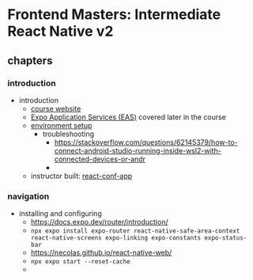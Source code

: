 # Frontend Masters: Intermediate React Native v2

## chapters

### introduction

- introduction
  - [course website](https://kadikraman.github.io/intermediate-react-native-v2-course/docs/intro/)
  - [Expo Application Services (EAS)](https://expo.dev/eas) covered later in the course
  - [environment setup](https://reactnative.dev/docs/set-up-your-environment)
    - troubleshooting
      - https://stackoverflow.com/questions/62145379/how-to-connect-android-studio-running-inside-wsl2-with-connected-devices-or-andr
      -
  - instructor built: [react-conf-app](https://github.com/expo/react-conf-app)

### navigation

- installing and configuring
  - https://docs.expo.dev/router/introduction/
  - `npx expo install expo-router react-native-safe-area-context react-native-screens expo-linking expo-constants expo-status-bar`
  - https://necolas.github.io/react-native-web/
  - `npx expo start --reset-cache`
  -
